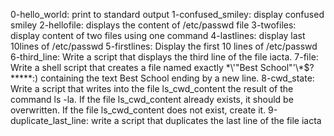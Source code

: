 0-hello_world: print to standard output
1-confused_smiley: display confused smiley
2-hellofile: displays the content of /etc/passwd file
3-twofiles: display content of two files using one command
4-lastlines: display last 10lines of /etc/passwd
5-firstlines: Display the first 10 lines of /etc/passwd
6-third_line: Write a script that displays the third line of the file iacta.
7-file: Write a shell script that creates a file named exactly \*\\'"Best School"\'\\*$\?\*\*\*\*\*:) containing the text Best School ending by a new line.
8-cwd_state: Write a script that writes into the file ls_cwd_content the result of the command ls -la. If the file ls_cwd_content already exists, it should be overwritten. If the file ls_cwd_content does not exist, create it.
9-duplicate_last_line: write a script that duplicates the last line of the file iacta